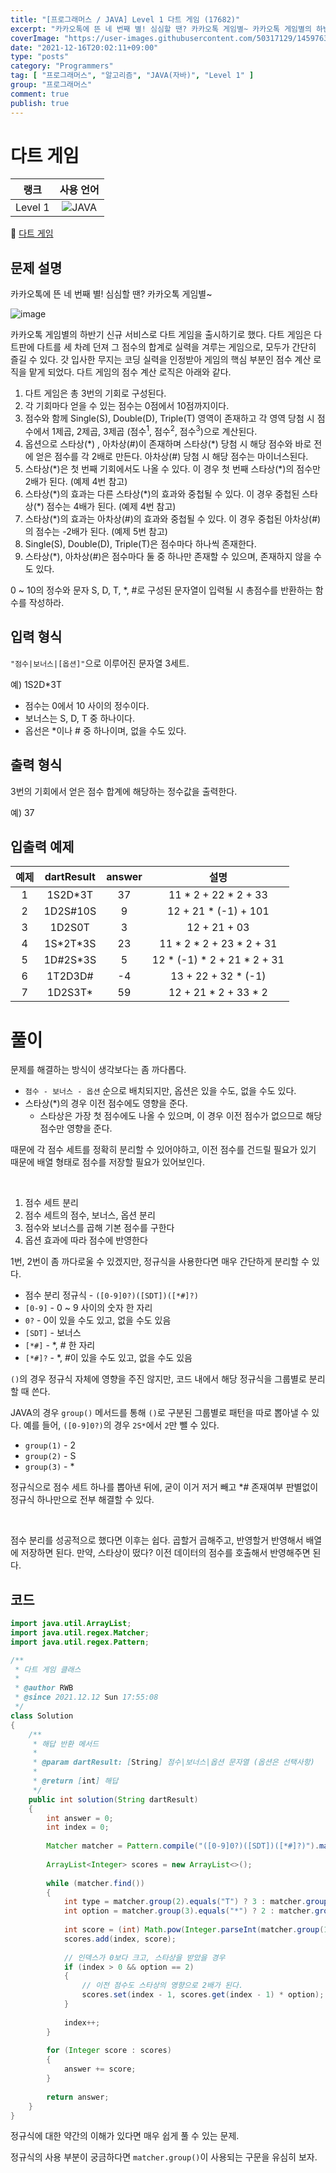 ```yaml
---
title: "[프로그래머스 / JAVA] Level 1 다트 게임 (17682)"
excerpt: "카카오톡에 뜬 네 번째 별! 심심할 땐? 카카오톡 게임별~ 카카오톡 게임별의 하반기 신규 서비스로 다트 게임을 출시하기로 했다. 다트 게임은 다트판에 다트를 세 차례 던져 그 점수의 합계로 실력을 겨루는 게임으로, 모두가 간단히 즐길 수 있다. 갓 입사한 무지는 코딩 실력을 인정받아 게임의 핵심 부분인 점수 계산 로직을 맡게 되었다. 다트 게임의 점수 계산 로직은 아래와 같다."
coverImage: "https://user-images.githubusercontent.com/50317129/145976356-6b5d1430-31c0-4c34-829e-6be8f747ab19.png"
date: "2021-12-16T20:02:11+09:00"
type: "posts"
category: "Programmers"
tag: [ "프로그래머스", "알고리즘", "JAVA(자바)", "Level 1" ]
group: "프로그래머스"
comment: true
publish: true
---
```


# 다트 게임

|  랭크   |                                                      사용 언어                                                      |
| :-----: | :-----------------------------------------------------------------------------------------------------------------: |
| Level 1 | ![JAVA](https://shields.io/badge/java-JDK%2011-lightgray?logo=java&style=plastic&logoColor=white&labelColor=orange) |

🔗 [다트 게임](https://programmers.co.kr/learn/courses/30/lessons/17682)





## 문제 설명

카카오톡에 뜬 네 번째 별! 심심할 땐? 카카오톡 게임별~

![image](http://t1.kakaocdn.net/welcome2018/gamestar.png)

카카오톡 게임별의 하반기 신규 서비스로 다트 게임을 출시하기로 했다. 다트 게임은 다트판에 다트를 세 차례 던져 그 점수의 합계로 실력을 겨루는 게임으로, 모두가 간단히 즐길 수 있다.
갓 입사한 무지는 코딩 실력을 인정받아 게임의 핵심 부분인 점수 계산 로직을 맡게 되었다. 다트 게임의 점수 계산 로직은 아래와 같다.

1. 다트 게임은 총 3번의 기회로 구성된다.
2. 각 기회마다 얻을 수 있는 점수는 0점에서 10점까지이다.
3. 점수와 함께 Single(S), Double(D), Triple(T) 영역이 존재하고 각 영역 당첨 시 점수에서 1제곱, 2제곱, 3제곱 (점수$^1$, 점수$^2$, 점수$^3$)으로 계산된다.
4. 옵션으로 스타상(\*) , 아차상(#)이 존재하며 스타상(\*) 당첨 시 해당 점수와 바로 전에 얻은 점수를 각 2배로 만든다. 아차상(#) 당첨 시 해당 점수는 마이너스된다.
5. 스타상(\*)은 첫 번째 기회에서도 나올 수 있다. 이 경우 첫 번째 스타상(\*)의 점수만 2배가 된다. (예제 4번 참고)
6. 스타상(\*)의 효과는 다른 스타상(\*)의 효과와 중첩될 수 있다. 이 경우 중첩된 스타상(\*) 점수는 4배가 된다. (예제 4번 참고)
7. 스타상(\*)의 효과는 아차상(#)의 효과와 중첩될 수 있다. 이 경우 중첩된 아차상(#)의 점수는 -2배가 된다. (예제 5번 참고)
8. Single(S), Double(D), Triple(T)은 점수마다 하나씩 존재한다.
9. 스타상(\*), 아차상(#)은 점수마다 둘 중 하나만 존재할 수 있으며, 존재하지 않을 수도 있다.

0 ~ 10의 정수와 문자 S, D, T, *, #로 구성된 문자열이 입력될 시 총점수를 반환하는 함수를 작성하라.





## 입력 형식

`"점수|보너스|[옵션]"`으로 이루어진 문자열 3세트.

예) 1S2D\*3T

* 점수는 0에서 10 사이의 정수이다.
* 보너스는 S, D, T 중 하나이다.
* 옵선은 \*이나 # 중 하나이며, 없을 수도 있다.





## 출력 형식

3번의 기회에서 얻은 점수 합계에 해당하는 정수값을 출력한다.

예) 37





## 입출력 예제

| 예제  | dartResult | answer |            설명             |
| :---: | :--------: | :----: | :-------------------------: |
|   1   |  1S2D\*3T  |   37   |    11 * 2 + 22 * 2 + 33     |
|   2   |  1D2S#10S  |   9    |    12 + 21 * (-1) + 101     |
|   3   |   1D2S0T   |   3    |        12 + 21 + 03         |
|   4   | 1S\*2T\*3S |   23   |  11 * 2 * 2 + 23 * 2 + 31   |
|   5   | 1D#2S\*3S  |   5    | 12 * (-1) * 2 + 21 * 2 + 31 |
|   6   |  1T2D3D#   |   -4   |     13 + 22 + 32 * (-1)     |
|   7   |  1D2S3T\*  |   59   |    12 + 21 * 2 + 33 * 2     |










# 풀이

문제를 해결하는 방식이 생각보다는 좀 까다롭다.

* `점수 - 보너스 - 옵션` 순으로 배치되지만, 옵션은 있을 수도, 없을 수도 있다.
* 스타상(\*)의 경우 이전 점수에도 영향을 준다.
  * 스타상은 가장 첫 점수에도 나올 수 있으며, 이 경우 이전 점수가 없으므로 해당 점수만 영향을 준다.

때문에 각 점수 세트를 정확히 분리할 수 있어야하고, 이전 점수를 건드릴 필요가 있기 때문에 배열 형태로 점수를 저장할 필요가 있어보인다.

<br />

1. 점수 세트 분리
2. 점수 세트의 점수, 보너스, 옵션 분리
3. 점수와 보너스를 곱해 기본 점수를 구한다
4. 옵션 효과에 따라 점수에 반영한다

1번, 2번이 좀 까다로울 수 있겠지만, 정규식을 사용한다면 매우 간단하게 분리할 수 있다.

* 점수 분리 정규식 - `([0-9]0?)([SDT])([*#]?)`
* `[0-9]` - 0 ~ 9 사이의 숫자 한 자리
* `0?` - 0이 있을 수도 있고, 없을 수도 있음
* `[SDT]` - 보너스
* `[*#]` - *, # 한 자리
* `[*#]?` - *, #이 있을 수도 있고, 없을 수도 있음

`()`의 경우 정규식 자체에 영향을 주진 않지만, 코드 내에서 해당 정규식을 그룹별로 분리할 때 쓴다.

JAVA의 경우 `group()` 메서드를 통해 `()`로 구분된 그룹별로 패턴을 따로 뽑아낼 수 있다. 예를 들어, `([0-9]0?)`의 경우 `2S*`에서 `2`만 뺄 수 있다.

* `group(1)` - 2
* `group(2)` - S
* `group(3)` - *

정규식으로 점수 세트 하나를 뽑아낸 뒤에, 굳이 이거 저거 빼고 *# 존재여부 판별없이 정규식 하나만으로 전부 해결할 수 있다.

<br />

점수 분리를 성공적으로 했다면 이후는 쉽다. 곱할거 곱해주고, 반영할거 반영해서 배열에 저장하면 된다. 만약, 스타상이 떴다? 이전 데이터의 점수를 호출해서 반영해주면 된다.





## 코드

``` java
import java.util.ArrayList;
import java.util.regex.Matcher;
import java.util.regex.Pattern;

/**
 * 다트 게임 클래스
 *
 * @author RWB
 * @since 2021.12.12 Sun 17:55:08
 */
class Solution
{
	/**
	 * 해답 반환 메서드
	 *
	 * @param dartResult: [String] 점수|보너스|옵션 문자열 (옵션은 선택사항)
	 *
	 * @return [int] 해답
	 */
	public int solution(String dartResult)
	{
		int answer = 0;
		int index = 0;
		
		Matcher matcher = Pattern.compile("([0-9]0?)([SDT])([*#]?)").matcher(dartResult);
		
		ArrayList<Integer> scores = new ArrayList<>();
		
		while (matcher.find())
		{
			int type = matcher.group(2).equals("T") ? 3 : matcher.group(2).equals("D") ? 2 : 1;
			int option = matcher.group(3).equals("*") ? 2 : matcher.group(3).equals("#") ? -1 : 1;
			
			int score = (int) Math.pow(Integer.parseInt(matcher.group(1)), type) * option;
			scores.add(index, score);
			
			// 인덱스가 0보다 크고, 스타상을 받았을 경우
			if (index > 0 && option == 2)
			{
				// 이전 점수도 스타상의 영향으로 2배가 된다.
				scores.set(index - 1, scores.get(index - 1) * option);
			}
			
			index++;
		}
		
		for (Integer score : scores)
		{
			answer += score;
		}
		
		return answer;
	}
}
```

정규식에 대한 약간의 이해가 있다면 매우 쉽게 풀 수 있는 문제.

정규식의 사용 부분이 궁금하다면 `matcher.group()`이 사용되는 구문을 유심히 보자.